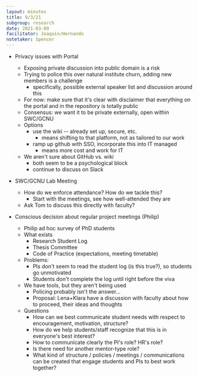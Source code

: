 ```yaml
---
layout: minutes
title: 9/3/21
subgroup: research
date: 2021-03-09
facilitator: Joaquin/Hernando
notetaker: Spencer
--- 
```


- Privacy issues with Portal
	- Exposing private discussion into public domain is a risk
	- Trying to police this over natural institute churn, adding new members is a challenge
		- specifically, possible external speaker list and discussion around this
	- For now: make sure that it's clear with disclaimer that everything on the portal and in the repository is totally public
	- Consensus: we want it to be private externally, open within SWC/GCNU
	- Options
		- use the wiki -- already set up, secure, etc.
			- means shifting to that platform, not as tailored to our work
		- ramp up github with SSO, incorporate this into IT managed
			- means more cost and work for IT
	- We aren't sure about GitHub vs. wiki
		- both seem to be a psychological block
		- continue to discuss on Slack

- SWC/GCNU Lab Meeting 
	- How do we enforce attendance? How do we tackle this?
		- Start with the meetings, see how well-attended they are
	- Ask Tom to discuss this directly with faculty?

- Conscious decision about regular project meetings (Philip)
	- Philip ad hoc survey of PhD students
	- What exists
		- Research Student Log
		- Thesis Committee
		- Code of Practice (expectations, meeting timetable)
	- Problems: 
		- PIs don't seem to read the student log (is this true?), so students go unmotivated
		- Students don't complete the log until right before the viva
	- We have tools, but they aren't being used
		- Policing probably isn't the answer...
		- Proposal: Lena+Klara have a discussion with faculty about how to proceed, their ideas and thoughts
	- Questions 
		- How can we best communicate student needs with respect to encouragement, motivation, structure? 
		- How do we help students/staff recognize that this is in everyone's best interest?
		- How to communicate clearly the PI's role? HR's role?
		- Is there need for another mentor-type role?
		- What kind of structure / policies / meetings / communications can be created that engage students and PIs to best work together?
